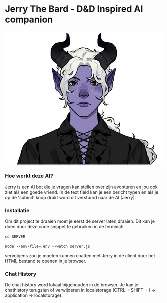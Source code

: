 # Jerry The Bard - D&D Inspired AI companion
![Jerry Art](CLIENT/img/character/default.png)

### Hoe werkt deze AI?

Jerry is een AI bot die je vragen kan stellen
over zijn avonturen en jou ook ziet als een
goede vriend. In de text field kan je een bericht
typen en als je op de 'submit' knop drukt word dit
verstuurd naar de AI (Jerry).

### Installatie
Om dit project te draaien moet je eerst de server
laten draaien. Dit kan je doen door deze code snippet
te gebruiken in de terminal:

`cd SERVER`

`node --env-file=.env --watch server.js`

vervolgens zou je moeten kunnen chatten met Jerry in de
client door het HTML bestand te openen in je browser.

### Chat History
De chat history word lokaal bijgehouden in de browser. Je kan
je chathistory terugzien of verwijderen in localstorage
(CTRL + SHIFT + I → application → localstorage).